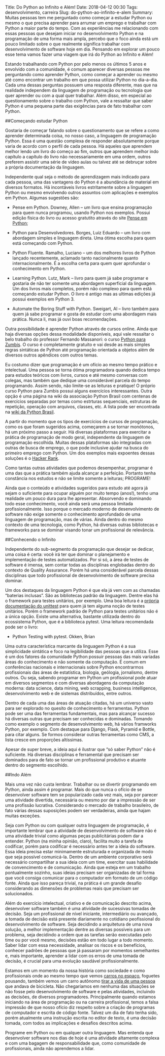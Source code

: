 Title: Do Python ao Infinito e Além!
Date: 2018-04-12 00:30
Tags: desenvolvimento, carreira
Slug: do-python-ao-infinito-e-alem
Summary: Muitas pessoas tem me perguntado como começar a estudar Python ou mesmo o que precisa aprender para arrumar um emprego e trabalhar com Python a maior parte do tempo. Com as experiências me relacionando com essas pessoas que desejam iniciar no desenvolvimento Python e na programação de uma forma mais ampla, percebo que o foco ainda está um pouco limitado sobre o que realmente significa trabalhar com desenvolvimento de software hoje em dia. Pensando em explorar um pouco esse tema vamos fazer uma viagem que irá do Python ao Infinito e Além!

Estando trabalhando com Python por pelo menos os últimos 5 anos e envolvido com
a comunidade, é comum aparecer diversas pessoas me perguntando como aprender
Python, como começar a aprender ou mesmo até como encontrar um trabalho em que
possa utilizar Python no dia-a-dia. Cada uma dessas perguntas possuem uma
resposta diferente, mas que na realidade independem da linguagem de programação
ou tecnologia que quer aprender ou com a qual quer trabalhar. Além disso, em
especial ao questionamento sobre o trabalho com Python, vale a ressaltar que
saber Python é uma pequena parte das exigências para de fato trabalhar com
Python.

##Começando estudar Python

Gostaria de começar falando sobre o questionamento que se refere a como aprender
determinada coisa, no nosso caso, a linguagem de programação Python.  Essa é uma
questão complexa de responder absolutamente porque varia de acordo com o perfil
de cada pessoa. Há aqueles que aprendem melhor lendo um livro do começo ao fim,
outros que aprendem melhor indo capítulo a capítulo do livro não necessariamente
em uma ordem, outros preferem assistir uma série de vídeo aulas ou talvez até se
debruçar sobre a própria documentação da linguagem.

Independente qual seja o método de aprendizagem mais indicado para cada pessoa,
uma das vantagens do Python é a abundância de material em diversos formatos. Há
incontáveis livros estritamente sobre a linguagem Python ou mesmo envolvendo
outros assuntos com aplicações e exemplos em Python. Algumas sugestões são:

* Pense em Python. Downey, Allen – um livro que ensina programação para quem
  nunca programou, usando Python nos exemplos. Possui edição física  do livro ou
  acesso gratutito através do site [Pense em
  Python](https://penseallen.github.io/PensePython2e/); 

* Python para Desenvolvedores. Borges, Luiz Eduardo – um livro com abordagem
  simples e linguagem direta. Uma ótima escolha para quem está começando com
  Python.

* Python Fluente. Ramalho, Luciano – um dos melhores livros de Python lançado
  recentemente, aclamado tanto nacionalmente quanto internacionalmente. É a
  escolha certa para quem quer aprofundar o conhecimento em Python.

* Learning Python. Lutz, Mark – livro para quem já sabe programar e gostaria de
  não ter somente uma abordagem superficial da linguagem. Um dos livros mais
  completos, porém não complexo para quem está começando estudar Python. O livro
  é antigo mas as ultimas edições já possui exemplos em Python 3.

* Automate the Boring Stuff with Python. Sweigart, Al – livro também para quem
  já sabe programar e gosta de estudar com uma abordagem mais prática. Nunca li,
  mas já ouvi boas recomendações.

Outra possibilidade é aprender Python através de cursos online. Ainda que haja
diversas opções dessa modalidade disponíveis, aqui vale ressaltar o belo
trabalho do professor  Fernando Massanori: o curso [Python para
Zumbis](https://www.pycursos.com/python-para-zumbis/). O curso é completamente
gratuito e vai desde as mais simples regras sintáticas de Python até programação
orientada a objetos além de diversos outros apêndices com outros temas.

Eu costumo dizer que programação é um ofício ao mesmo tempo prático e
intelectual. Uma pessoa se torna ótima programadora quando dedica tempo para
estudos teóricos com livros, cursos e até mesmo conversas com colegas, mas
também que dedique uma considerável parcela do tempo programando. Assim sendo,
não limite-se as leituras e pratique! O próprio curso Python para Zumbis possui
alguns exercícios interessantes. Outra opção é uma página na wiki da associação
Python Brasil com centenas de exercícios separadas por temas como estrturas
sequenciais, estruturas de repetição, operação com arquivos, classes, etc. A
lista pode ser encontrada na [wiki da Python
Brasil](https://wiki.python.org.br/ListaDeExercicios).

A partir do momento que os tipos de exercícios de cursos de programação, como os
que foram sugeridos acima, começarem a se tornar monótonos, há um próximo passo
a seguir. Há diversas plataformas para exercitar a prática de programação de
modo geral, independente da linguagem de programação escolhida. Muitas dessas
plataformas são integradas com outras de busca de emprego, o que pode inclusive
ajudar na busca do primeiro emprego com Python. Um dos exemplos mais expoentes
dessas soluções é o [Hacker Rank](www.hackerrank.com).

Como tantas outras atividades que podemos desempenhar, programar é uma das que a
prática também ajuda alcançar a perfeição. Portanto tenha constância nos estudos
e não se limite somente a leituras; PROGRAME!

Ainda que o conteúdo e atividades sugeridos para estudo até agora já sejam o
suficiente para ocupar alguém por muito tempo (anos!), tenho uma realidade um
pouco dura para lhe apresentar. Absorvendo e dominando todo esse conhecimento,
você ainda será uma pessoa limitada profissionalmente. Isso porque o mercado
moderno de desenvolvimento de software não exige somente o conhecimento
aprofundado de uma linguagem de programação, mas de várias. Ainda dentro do
mesmo contexto de uma tecnologia, como Python, há diversas outras bibliotecas e
frameworks para se dominar visando tonar um profissional de relevância.

##Conhecendo o Infinito

Independente do sub-segmento da programação que desejar se dedicar, uma coisa é
certa: você irá ter que dominar o planejamento e implementação de testes
automatizados. Por si só, a área de testes de software é imensa, sem contar
todas as disciplinas englobadas dentro do contexto de Quality Assurance. Porém
há uma considerável parcela dessas disciplinas que todo  profissional de
desenvolvimento de software precisa dominar.

Um dos destaques da linguagem Python é que ela já vem com as chamadas “baterias
inclusas”. São as bibliotecas padrão da linguagem. Dentre elas há o framework
para testes unitários, por exemplo. Uma boa leitura é a [própria documentação do
unittest](https://docs.python.org/3.5/library/unittest.html) para quem já tem
alguma noção de testes unitários. Porém o framework padrão de Python para
testes unitários não é a única opção. Existe uma alternativa, bastante utilizada
dentro do ecossistema Python, que é a biblioteca pytest. Uma leitura recomendada
pode ser o livro:

* Python Testing with pytest. Okken, Brian

Uma outra característica marcante da linguagem Python é a sua simplicidade
sintática e foco na legibilidade das pessoas que a utiliza. Esse é um dos
fatores da comunidade Python possuir pessoas das mais variadas áreas do
conhecimento e não somente da computação. É comum em conferências nacionais e
internacionais sobre Python encontrarmos profissionais das áreas de estatística,
biologia, geólogia, jornalismo, dentre outros. Ou seja, sabendo programar em
Python um profissional pode atuar em diversos segmentos e com diversas
abordagens da computação moderna: data science, data mining, web scrapping,
business intelligence, desenvolvimento web e de sistemas distribuídos, entre
outros.

Dentro de cada uma das áreas de atuação citadas, há um universo vasto para ser
explorado no quesito de conhecimento e ferramentas. Python pode ser uma das
ferramentas fundamentais, mas para alcançar sucesso há diversas outras que
precisam ser conhecidas e dominadas. Tomando como exemplo o segmento de
desenvolvimento web, há vários framworks Python, por exemplo. Com destaque para
Django, Flask, Pyramid e Bottle, para citar alguns. Se formos considerar outras
ferramentas como CMS, a lista cresce em proporções altíssimas.

Apesar de super breve, a ideia aqui é ilustrar que “só saber Python” não é
suficiente. Há diversas disciplinas e ferramental que precisam ser dominados
para de fato se tornar um profissional produtivo e atuante dentro do segmento
escolhido.

##Indo Além

Mais uma vez não custa lembrar. Trabalhar ou se divertir programando em Python,
ainda assim é programar. Mais do que nunca o ofício de se desenvolver software
tem se popularizado cada vez mais, seja por parecer uma atividade divertida,
necessária ou mesmo por dar a impressão de ser uma profissão lucrativa.
Considerando o mercado de trabalho brasileiro, de fato várias dessas suposições
podem ser verdadeiras, ainda que hajam muitas exceções.

Seja com Python ou com qualquer outra linguagem de programação, é importante
lembrar que a atividade de desenvolvimento de software não é uma atividade
trivial como algumas peças publicitárias podem dar a entender. Python (na minha
opinião, claro), facilita muito a tarefa de codificar, porém para codificar é
necessário antes ter a ideia do software. Essa ideia precisa estar minimamente
estruturada e organizada de modo que seja possível comunicá-la. Dentro de um
ambiente corporativo será necessário compartilhar a sua ideia com um time,
exercitar suas habilidade de convencimento e de comunicação. Ainda que esteja em
um trabalho pontualmente sozinho, suas ideias precisam ser organizadas de tal
forma que você consiga comunicar para o computador em formato de um código
fonte. Ainda que isso pareça trivial, na prática é um grande desafio
considerando as dimensões de problemas reais que precisam ser solucionados.

Além do exercício intelectual, criativo e de comunicação descrito acima,
desenvolver software também é uma atividade de sucessivas tomadas de decisão.
Seja um profissional de nível iniciante, intermediário ou avançado, a tomada de
decisão está presente diariamente no cotidiano peofissional do desenvolvimento
de software. Seja decidindo a arquitetura de uma nova solução, a melhor
implementação dentre as diversas possíveis para um problema, seja decidindo a
ordem que as tarefas serão executadas pelo time ou por você mesmo, decisões
estão em todo lugar a todo momento. Saber lidar com essa necessidade, analisar
os riscos e os benefícios, conhecer padrões de pessoas que já passaram por
momentos semelhantes e, mais importante, aprender a lidar com os erros de uma
tomada de decisão, é crucial para uma evolução saudável profissionalmente.

Estamos em um momento da nossa história como sociedade e como profissionais onde
ao mesmo tempo que vemos [carros no
espaço](https://tecnoblog.net/233812/spacex-falcon-heavy-tesla-espaco/),
foguetes pousando, também vemos um carro autônomo [tirar a vida de uma
pessoa](https://carros.uol.com.br/noticias/reuters/2018/03/19/mulher-morre-apos-ser-atropelada-por-suv-autonomo-do-uber-nos-eua.htm)
que andava de bicicleta. Não chegaríamos em nenhuma das situações se não fosse
pelo desenvolvimento de software e pelas atividades, incluindo as decisões, de
diversos programadores.  Principalmente quando estamos iniciando na área de
programação ou na carreira profissional, temos a falsa impressão de que nosso
ofício diz respeito sobre a criação de programas de computador e escrita de
código fonte.  Talvez um dia de fato tenha sido, porém atualmente uma instrução
escrita no editor de texto, é uma decisão tomada, com todos as implicações e
desafios descritos acima.

Programe em Python ou em qualquer outra linguagem. Mas entenda que desenvolver
software nos dias de hoje é uma atividade altamente complexa e com uma bagagem
de responsabilidade que, como comunidade de profissionais, ainda não aprendemos
a lidar.

